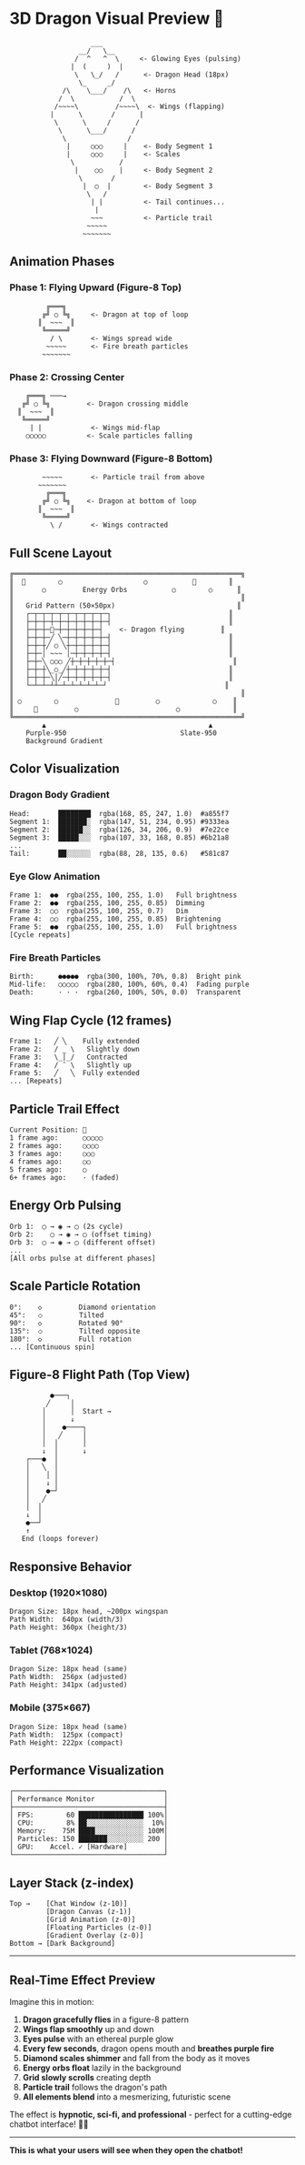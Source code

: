 # 3D Dragon Visual Preview 🐉

```
                    ___
                 __/   \__
                /  ^   ^  \     <- Glowing Eyes (pulsing)
               |  (     )  |
                \   \_/   /      <- Dragon Head (18px)
                 \_     _/
             /\    \___/    /\   <- Horns
            /  \           /  \
           /~~~~\         /~~~~\  <- Wings (flapping)
          |      \       /      |
           \      \     /      /
            \      \___/      /
             \               /
              |     ○○○     |    <- Body Segment 1
              |     ○○○     |    <- Scales
               \           /
                |    ○○    |     <- Body Segment 2
                 \       /
                  |  ○  |        <- Body Segment 3
                   \   /
                    | |          <- Tail continues...
                     |
                    ~~~          <- Particle trail
                   ~~~~~
                  ~~~~~~~
```

## Animation Phases

### Phase 1: Flying Upward (Figure-8 Top)
```
         ╔═══╗
        ╔╝ ○ ╚╗     <- Dragon at top of loop
       ║  ~~~  ║    
        ╚═════╝     
          / \       <- Wings spread wide
         ~~~~~      <- Fire breath particles
        ~~~~~~~
```

### Phase 2: Crossing Center
```
    ╔═══╗ ───→
   ╔╝ ○ ╚╗         <- Dragon crossing middle
  ║  ~~~  ║        
   ╚═════╝         
     | |            <- Wings mid-flap
    ○○○○○          <- Scale particles falling
```

### Phase 3: Flying Downward (Figure-8 Bottom)
```
        ~~~~~       <- Particle trail from above
       ~~~~~~~
         ╔═══╗
        ╔╝ ○ ╚╗    <- Dragon at bottom of loop
       ║  ~~~  ║   
        ╚═════╝    
          \ /       <- Wings contracted
```

## Full Scene Layout

```
╔════════════════════════════════════════════════════════╗
║  🌟        ○                    ○           🌟        ║
║       ○         Energy Orbs           ○        ○      ║
║                                                        ║
║   Grid Pattern (50×50px)                              ║
║   ┌─┬─┬─┬─┬─┬─┬─┬─┬─┬─┐                             ║
║   ├─┼─┼─┼─┼─┼─┼─┼─┼─┼─┤                             ║
║   ├─┼─┼─🐉─┼─┼─┼─┼─┼─┤    <- Dragon flying         ║
║   ├─┼─┼─╱ ╲─┼─┼─┼─┼─┼─┤                             ║
║   ├─┼─┼╱ ○ ╲┼─┼─┼─┼─┼─┤                             ║
║   ├─┼─│ ~~~ │─┼─┼─┼─┼─┤                             ║
║   ├─┼─╲ ○○○ ╱┼─┼─┼─┼─┼─┤                             ║
║   ├─┼─┼╲_○_╱┼─┼─┼─┼─┼─┤                             ║
║   ├─┼─┼─╲│╱─┼─┼─┼─┼─┼─┤                             ║
║   └─┴─┴─┴┴─┴─┴─┴─┴─┴─┘                             ║
║                                                        ║
║ ○        ○              🌟         ○             ○    ║
║     🌟         ○                        ○             ║
╚════════════════════════════════════════════════════════╝
        ▲                                        ▲
    Purple-950                            Slate-950
    Background Gradient
```

## Color Visualization

### Dragon Body Gradient
```
Head:       ████████  rgba(168, 85, 247, 1.0)  #a855f7
Segment 1:  ███████░  rgba(147, 51, 234, 0.95) #9333ea
Segment 2:  ██████░░  rgba(126, 34, 206, 0.9)  #7e22ce
Segment 3:  █████░░░  rgba(107, 33, 168, 0.85) #6b21a8
...
Tail:       ██░░░░░░  rgba(88, 28, 135, 0.6)   #581c87
```

### Eye Glow Animation
```
Frame 1:  ●●  rgba(255, 100, 255, 1.0)   Full brightness
Frame 2:  ●●  rgba(255, 100, 255, 0.85)  Dimming
Frame 3:  ○○  rgba(255, 100, 255, 0.7)   Dim
Frame 4:  ○○  rgba(255, 100, 255, 0.85)  Brightening
Frame 5:  ●●  rgba(255, 100, 255, 1.0)   Full brightness
[Cycle repeats]
```

### Fire Breath Particles
```
Birth:      ●●●●●  rgba(300, 100%, 70%, 0.8)  Bright pink
Mid-life:   ○○○○○  rgba(280, 100%, 60%, 0.4)  Fading purple
Death:      · · ·  rgba(260, 100%, 50%, 0.0)  Transparent
```

## Wing Flap Cycle (12 frames)

```
Frame 1:   ╱ ╲    Fully extended
Frame 2:   / _ \   Slightly down
Frame 3:   \_│_/   Contracted
Frame 4:   / ¯ \   Slightly up
Frame 5:   ╱   ╲  Fully extended
... [Repeats]
```

## Particle Trail Effect

```
Current Position: 🐉
1 frame ago:      ○○○○○
2 frames ago:     ○○○○
3 frames ago:     ○○○
4 frames ago:     ○○
5 frames ago:     ○
6+ frames ago:    · (faded)
```

## Energy Orb Pulsing

```
Orb 1:  ◯ → ◉ → ◯ (2s cycle)
Orb 2:    ◯ → ◉ → ◯ (offset timing)
Orb 3:  ◯ → ◉ → ◯ (different offset)
...
[All orbs pulse at different phases]
```

## Scale Particle Rotation

```
0°:    ◇         Diamond orientation
45°:   ⬦         Tilted
90°:   ◇         Rotated 90°
135°:  ⬦         Tilted opposite
180°:  ◇         Full rotation
... [Continuous spin]
```

## Figure-8 Flight Path (Top View)

```
          ●───┐
         ╱     │
        │      │  Start → 
        │      ↓
        │    ●────┐
        │   ╱     │
        │  │      │
        ↓  │      ↓
    ┌───●  │      
    │   ╲  │      
    │    │ │      
    │    ↓ │      
    │    ●─┘      
    │   ╱         
    │  │          
    ↓  │          
    ●──┘          
    ↑
   End (loops forever)
```

## Responsive Behavior

### Desktop (1920×1080)
```
Dragon Size: 18px head, ~200px wingspan
Path Width:  640px (width/3)
Path Height: 360px (height/3)
```

### Tablet (768×1024)
```
Dragon Size: 18px head (same)
Path Width:  256px (adjusted)
Path Height: 341px (adjusted)
```

### Mobile (375×667)
```
Dragon Size: 18px head (same)
Path Width:  125px (compact)
Path Height: 222px (compact)
```

## Performance Visualization

```
┌─────────────────────────────────────┐
│ Performance Monitor                 │
├─────────────────────────────────────┤
│ FPS:        60 ████████████████ 100%│
│ CPU:        8% ██░░░░░░░░░░░░░░  10%│
│ Memory:    75M ████░░░░░░░░░░░░ 100M│
│ Particles: 150 ███████░░░░░░░░░ 200 │
│ GPU:    Accel. ✓ [Hardware]         │
└─────────────────────────────────────┘
```

## Layer Stack (z-index)

```
Top →    [Chat Window (z-10)]
         [Dragon Canvas (z-1)]
         [Grid Animation (z-0)]
         [Floating Particles (z-0)]
         [Gradient Overlay (z-0)]
Bottom → [Dark Background]
```

---

## Real-Time Effect Preview

Imagine this in motion:
1. **Dragon gracefully flies** in a figure-8 pattern
2. **Wings flap smoothly** up and down
3. **Eyes pulse** with an ethereal purple glow
4. **Every few seconds**, dragon opens mouth and **breathes purple fire**
5. **Diamond scales shimmer** and fall from the body as it moves
6. **Energy orbs float** lazily in the background
7. **Grid slowly scrolls** creating depth
8. **Particle trail** follows the dragon's path
9. **All elements blend** into a mesmerizing, futuristic scene

The effect is **hypnotic, sci-fi, and professional** - perfect for a cutting-edge chatbot interface! 🐉✨

---

**This is what your users will see when they open the chatbot!**
